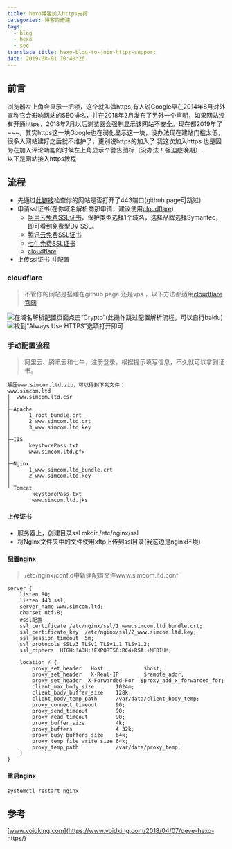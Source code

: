 ```yaml
---
title: hexo博客加入https支持
categories: 博客的搭建
tags:
  - blog
  - hexo
  - seo
translate_title: hexo-blog-to-join-https-support
date: 2019-08-01 10:40:26
---
```

## 前言 
浏览器左上角会显示一把锁，这个就叫做https,有人说Google早在2014年8月对外宣称它会影响网站的SEO排名，并在2018年2月发布了另外一个声明，如果网站没有开通https，2018年7月以后浏览器会强制显示该网站不安全。现在都2019年了~~~，其实https这一块Google也在弱化显示这一块，没办法现在建站门槛太低，很多人网站建好之后就不维护了，更别说https的加入了.我这次加入https 也是因为在加入评论功能的时候左上角显示个警告图标（没办法！强迫症晚期）.<br>以下是网站接入https教程
<!--more-->
## 流程
- 先通过[此链接](http://coolaf.com/tool/port)检查你的网站是否打开了443端口(github page可跳过)
- 申请ssl证书(在你域名解析商那申请，建议使用[cloudflare](https://www.cloudflare.com/))
	- [阿里云免费SSL证书](https://common-buy.aliyun.com/?spm=a2c4g.11186623.2.4.tiF9wE&commodityCode=cas#/buy)，保护类型选择1个域名，选择品牌选择Symantec，即可看到免费型DV SSL。
	- [腾讯云免费SSL证书](https://cloud.tencent.com/login?s_url=https%3A%2F%2Fconsole.cloud.tencent.com%2Fssl)
	- [七牛免费SSL证书](https://portal.qiniu.com/certificate/apply)
	- [cloudflare](https://www.cloudflare.com/)
- 上传ssl证书 并配置
### cloudflare
>不管你的网站是搭建在github page 还是vps ，以下方法都适用[cloudflare 官网](https://www.cloudflare.com/)

![在域名解析配置页面点击“Crypto”(此操作跳过配置解析流程，可以自行baidu)](hexo-blog-to-join-https-support/1.png)</br>
![找到“Always Use HTTPS”选项打开即可](hexo-blog-to-join-https-support/2.png)
### 手动配置流程
>阿里云、腾讯云和七牛，注册登录，根据提示填写信息，不久就可以拿到证书。
<pre><code>解压www.simcom.ltd.zip，可以得到下列文件：
www.simcom.ltd
│  www.simcom.ltd.csr
│
├─Apache
│      1_root_bundle.crt
│      2_www.simcom.ltd.crt
│      3_www.simcom.ltd.key
│
├─IIS
│      keystorePass.txt
│      www.simcom.ltd.pfx
│
├─Nginx
│      1_www.simcom.ltd_bundle.crt
│      2_www.simcom.ltd.key
│
└─Tomcat
        keystorePass.txt
        www.simcom.ltd.jks
</pre></code>
#### 上传证书
- 服务器上，创建目录ssl
mkdir /etc/nginx/ssl
- 将Nginx文件夹中的文件使用xftp上传到ssl目录(我这边是nginx环境)

#### 配置nginx
>/etc/nginx/conf.d中新建配置文件www.simcom.ltd.conf
<pre><code>server {
    listen 80;
    listen 443 ssl;
    server_name www.simcom.ltd;
    charset utf-8;
    #ssl配置
    ssl_certificate /etc/nginx/ssl/1_www.simcom.ltd_bundle.crt; 
    ssl_certificate_key  /etc/nginx/ssl/2_www.simcom.ltd.key; 
    ssl_session_timeout  5m;  
    ssl_protocols SSLv3 TLSv1 TLSv1.1 TLSv1.2;
    ssl_ciphers  HIGH:!ADH:!EXPORT56:RC4+RSA:+MEDIUM;

    location / {
        proxy_set_header   Host             $host;
        proxy_set_header   X-Real-IP        $remote_addr;
        proxy_set_header  X-Forwarded-For  $proxy_add_x_forwarded_for;
        client_max_body_size       1024m;
        client_body_buffer_size    128k;
        client_body_temp_path      /var/data/client_body_temp;
        proxy_connect_timeout      90;
        proxy_send_timeout         90;
        proxy_read_timeout         90;
        proxy_buffer_size          4k;
        proxy_buffers              4 32k;
        proxy_busy_buffers_size    64k;
        proxy_temp_file_write_size 64k;
        proxy_temp_path            /var/data/proxy_temp;
    }
}
</pre></code>
#### 重启nginx
<pre><code>systemctl restart nginx
</pre></code>
## 参考
[www.voidking.com](https://www.voidking.com/2018/04/07/deve-hexo-https/)